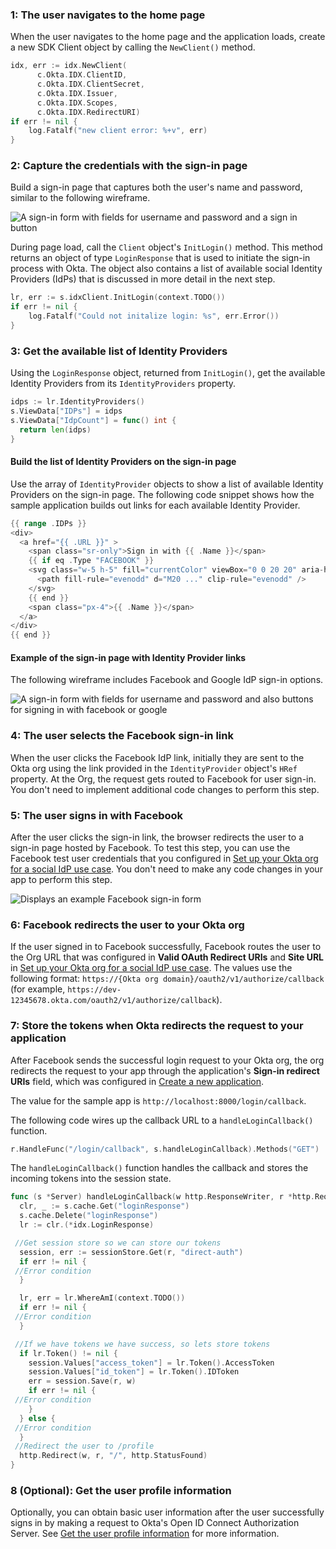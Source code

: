 ### 1: The user navigates to the home page

When the user navigates to the home page and the application loads, create a new
SDK Client object by calling the `NewClient()` method.

```go
idx, err := idx.NewClient(
      c.Okta.IDX.ClientID,
      c.Okta.IDX.ClientSecret,
      c.Okta.IDX.Issuer,
      c.Okta.IDX.Scopes,
      c.Okta.IDX.RedirectURI)
if err != nil {
    log.Fatalf("new client error: %+v", err)
}
```

### 2: Capture the credentials with the sign-in page

Build a sign-in page that captures both the user's name and password, similar to the following wireframe.

<div class="half wireframe-border">

![A sign-in form with fields for username and password and a sign in button](/img/wireframes/sign-in-form-username-and-password.png)

<!--

Source image: https://www.figma.com/file/YH5Zhzp66kGCglrXQUag2E/%F0%9F%93%8A-Updated-Diagrams-for-Dev-Docs?node-id=3398%3A36678&t=wzNwSZkdctajVush-1 sign-in-form-username-and-password
 -->

</div>

During page load, call the `Client` object's `InitLogin()` method. This method returns an object of type
`LoginResponse` that is used to initiate the sign-in process with Okta.  The object
also contains a list of available social Identity Providers (IdPs) that is discussed in more detail in
the next step.

```go
lr, err := s.idxClient.InitLogin(context.TODO())
if err != nil {
	log.Fatalf("Could not initalize login: %s", err.Error())
}
```

### 3: Get the available list of Identity Providers

Using the `LoginResponse` object, returned from `InitLogin()`, get the available Identity Providers from its `IdentityProviders` property.

```go
idps := lr.IdentityProviders()
s.ViewData["IDPs"] = idps
s.ViewData["IdpCount"] = func() int {
  return len(idps)
}
```

#### Build the list of Identity Providers on the sign-in page

Use the array of `IdentityProvider` objects to show a list of available Identity Providers on the
sign-in page. The following code snippet shows how the sample application builds out links for each available
Identity Provider.

```go
{{ range .IDPs }}
<div>
  <a href="{{ .URL }}" >
    <span class="sr-only">Sign in with {{ .Name }}</span>
    {{ if eq .Type "FACEBOOK" }}
    <svg class="w-5 h-5" fill="currentColor" viewBox="0 0 20 20" aria-hidden="true">
      <path fill-rule="evenodd" d="M20 ..." clip-rule="evenodd" />
    </svg>
    {{ end }}
    <span class="px-4">{{ .Name }}</span>
  </a>
</div>
{{ end }}
```

#### Example of the sign-in page with Identity Provider links

The following wireframe includes Facebook and Google IdP sign-in options.

<div class="half wireframe-border">

![A sign-in form with fields for username and password and also buttons for signing in with facebook or google](/img/wireframes/sign-in-form-username-password-facebook-google.png)

<!--

Source image: https://www.figma.com/file/YH5Zhzp66kGCglrXQUag2E/%F0%9F%93%8A-Updated-Diagrams-for-Dev-Docs?node-id=3398%3A36701&t=wzNwSZkdctajVush-1 sign-in-form-username-password-facebook-google
 -->

</div>

### 4: The user selects the Facebook sign-in link

When the user clicks the Facebook IdP link, initially they are sent to the Okta org using the link provided in the
`IdentityProvider` object's `HRef` property. At the Org, the request gets routed to Facebook for user sign-in. You don't need to implement additional code changes to perform this step.

### 5: The user signs in with Facebook

After the user clicks the sign-in link, the browser redirects the user to a sign-in page hosted by Facebook. To test this step, you can use the Facebook test user credentials that you configured in [Set up your Okta org for a social IdP use case](/docs/guides/oie-embedded-common-org-setup/go/main/#set-up-your-okta-org-for-a-social-idp-use-case). You don't need to make any code changes in your app to perform this step.

<div class="half border">

![Displays an example Facebook sign-in form](/img/oie-embedded-sdk/oie-embedded-sdk-use-case-social-sign-in-fb-login.png)

</div>

### 6: Facebook redirects the user to your Okta org

If the user signed in to Facebook successfully, Facebook routes the user to the Org URL that was configured in **Valid OAuth Redirect URIs** and **Site URL** in [Set up your Okta org for a social IdP use case](/docs/guides/oie-embedded-common-org-setup/go/main/#set-up-your-okta-org-for-a-social-idp-use-case). The values use the following format: `https://{Okta org domain}/oauth2/v1/authorize/callback` (for example, `https://dev-12345678.okta.com/oauth2/v1/authorize/callback`).

### 7: Store the tokens when Okta redirects the request to your application

After Facebook sends the successful login request to your Okta org, the org redirects the request to your app through the application's **Sign-in redirect URIs** field, which was configured in [Create a new application](/docs/guides/oie-embedded-common-org-setup/go/main/#create-a-new-application).

The value for the sample app is `http://localhost:8000/login/callback`.

The following code wires up the callback URL to a `handleLoginCallback()` function.

```go
r.HandleFunc("/login/callback", s.handleLoginCallback).Methods("GET")
```

The `handleLoginCallback()` function handles the callback and stores the incoming tokens
into the session state.

```go
func (s *Server) handleLoginCallback(w http.ResponseWriter, r *http.Request) {
  clr, _ := s.cache.Get("loginResponse")
  s.cache.Delete("loginResponse")
  lr := clr.(*idx.LoginResponse)

 //Get session store so we can store our tokens
  session, err := sessionStore.Get(r, "direct-auth")
  if err != nil {
 //Error condition
  }

  lr, err = lr.WhereAmI(context.TODO())
  if err != nil {
 //Error condition
  }

 //If we have tokens we have success, so lets store tokens
  if lr.Token() != nil {
    session.Values["access_token"] = lr.Token().AccessToken
    session.Values["id_token"] = lr.Token().IDToken
    err = session.Save(r, w)
    if err != nil {
 //Error condition
    }
  } else {
 //Error condition
  }
 //Redirect the user to /profile
  http.Redirect(w, r, "/", http.StatusFound)
}
```

### 8 (Optional): Get the user profile information

Optionally, you can obtain basic user information after the user successfully signs in by making a request to Okta's Open ID Connect Authorization Server.
See [Get the user profile information](/docs/guides/oie-embedded-sdk-use-case-basic-sign-in/go/main/#get-the-user-profile-information) for more information.
